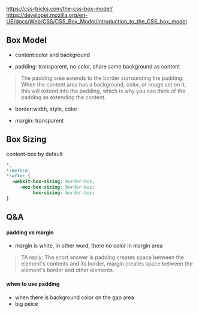 https://css-tricks.com/the-css-box-model/
https://developer.mozilla.org/en-US/docs/Web/CSS/CSS_Box_Model/Introduction_to_the_CSS_box_model


## Box Model
- content:color and background

- padding: transparent, no color, share same background as content
> The padding area extends to the border surrounding the padding. When the content area has a background, color, or image set on it, this will extend into the padding, which is why you can think of the padding as extending the content. 

- border:width, style, color 

- margin: transparent

## Box Sizing

content-box by default

```css
*,
*:before,
*:after {
  -webkit-box-sizing: border-box;
     -moz-box-sizing: border-box;
          box-sizing: border-box;
}
```

## Q&A

#### padding vs margin
- margin is white, in other word, there no color in margin area
> TA reply: The short answer is padding creates space between the element's contents and its border, margin creates space between the element's border and other elements.

#### when to use padding
- when there is background color on the gap area
- big peice


